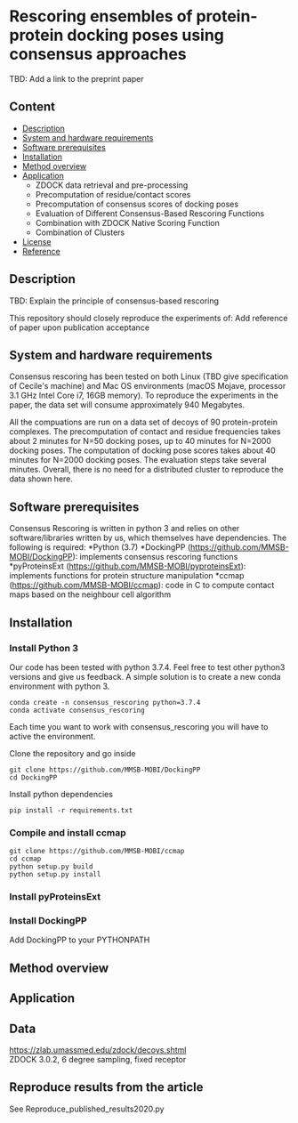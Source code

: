 # Rescoring ensembles of protein-protein docking poses using consensus approaches
TBD: Add a link to the preprint paper




## Content
- [Description](#description)
- [System and hardware requirements](#system-and-hardware-requirements)
- [Software prerequisites](#software-prerequisites)
- [Installation](#Installation)
- [Method overview](#Method-overview)
- [Application](#Application)
  - ZDOCK data retrieval and pre-processing
  - Precomputation of residue/contact scores
  - Precomputation of consensus scores of docking poses
  - Evaluation of Different Consensus-Based Rescoring Functions
  - Combination with ZDOCK Native Scoring Function
  - Combination of Clusters
- [License](#License)
- [Reference](#Reference)

## Description
TBD: Explain the principle of consensus-based rescoring

This repository should closely reproduce the experiments of:
Add reference of paper upon publication acceptance


## System and hardware requirements

Consensus rescoring has been tested on both Linux (TBD give specification of Cecile's machine) and Mac OS environments (macOS Mojave, processor 3.1 GHz Intel Core i7, 16GB memory). To reproduce the experiments in the paper, the data set will consume approximately 940 Megabytes.

All the compuations are run on a data set of decoys of 90 protein-protein complexes. The precomputation of contact and residue frequencies takes about 2 minutes for N=50 docking poses, up to 40 minutes for N=2000 docking poses.
The computation of docking pose scores takes about 40 minutes for N=2000 docking poses.
The evaluation steps take several minutes.
Overall, there is no need for a distributed cluster to reproduce the data shown here.

## Software prerequisites
Consensus Rescoring is written in python 3 and relies on other software/libraries written by us, which themselves have dependencies.
The following is required:
*Python (3.7)
*DockingPP (https://github.com/MMSB-MOBI/DockingPP): implements consensus rescoring functions
*pyProteinsExt (https://github.com/MMSB-MOBI/pyproteinsExt): implements functions for protein structure manipulation
*ccmap (https://github.com/MMSB-MOBI/ccmap): code in C to compute contact maps based on the neighbour cell algorithm


## Installation 

### Install Python 3
Our code has been tested with python 3.7.4. Feel free to test other python3 versions and give us feedback. 
A simple solution is to create a new conda environment with python 3.
```
conda create -n consensus_rescoring python=3.7.4
conda activate consensus_rescoring
```
Each time you want to work with consensus_rescoring you will have to active the environment. 

Clone the repository and go inside
``` 
git clone https://github.com/MMSB-MOBI/DockingPP
cd DockingPP
```

Install python dependencies
```
pip install -r requirements.txt
```

### Compile and install ccmap
```
git clone https://github.com/MMSB-MOBI/ccmap
cd ccmap
python setup.py build
python setup.py install
```
### Install pyProteinsExt

### Install DockingPP

Add DockingPP to your PYTHONPATH

## Method overview

## Application



## Data
https://zlab.umassmed.edu/zdock/decoys.shtml  
ZDOCK 3.0.2, 6 degree sampling, fixed receptor

## Reproduce results from the article 
See Reproduce_published_results2020.py 
